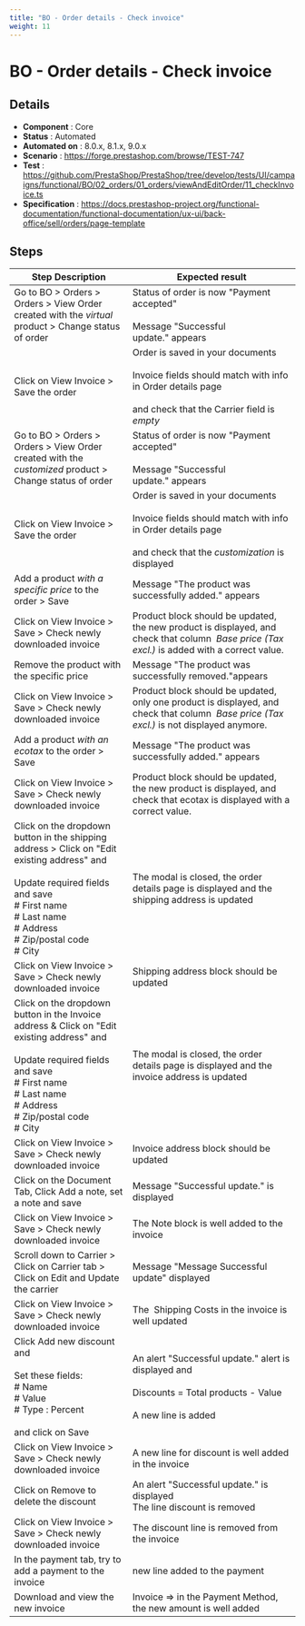 ```yaml
---
title: "BO - Order details - Check invoice"
weight: 11
---
```


# BO - Order details - Check invoice
## Details
* **Component** : Core
* **Status** : Automated
* **Automated on** : 8.0.x, 8.1.x, 9.0.x
* **Scenario** : https://forge.prestashop.com/browse/TEST-747
* **Test** : https://github.com/PrestaShop/PrestaShop/tree/develop/tests/UI/campaigns/functional/BO/02_orders/01_orders/viewAndEditOrder/11_checkInvoice.ts
* **Specification** : https://docs.prestashop-project.org/functional-documentation/functional-documentation/ux-ui/back-office/sell/orders/page-template

## Steps
| Step Description | Expected result |
| ----- | ----- |
| Go to BO > Orders > Orders > View Order created with the *virtual* product > Change status of order | Status of order is now "Payment accepted"<br><br>Message "Successful update." appears |
| Click on View Invoice > Save the order | Order is saved in your documents<br><br>Invoice fields should match with info in Order details page<br><br>and check that the Carrier field is *empty* |
| Go to BO > Orders > Orders > View Order created with the *customized* product > Change status of order | Status of order is now "Payment accepted"<br><br>Message "Successful update." appears |
| Click on View Invoice > Save the order | Order is saved in your documents<br><br>Invoice fields should match with info in Order details page<br><br>and check that the *customization* is displayed |
| Add a product *with a specific price* to the order > Save | Message "The product was successfully added." appears |
| Click on View Invoice > Save > Check newly downloaded invoice | Product block should be updated, the new product is displayed, and check that column  *Base* *price* *(Tax excl.)* is added with a correct value. |
| Remove the product with the specific price | Message "The product was successfully removed."appears |
| Click on View Invoice > Save > Check newly downloaded invoice | Product block should be updated, only one product is displayed, and check that column  *Base* *price* *(Tax excl.)* is not displayed anymore. |
| Add a product *with an ecotax* to the order > Save | Message "The product was successfully added." appears |
| Click on View Invoice > Save > Check newly downloaded invoice | Product block should be updated, the new product is displayed, and check that ecotax is displayed with a correct value. |
| Click on the dropdown button in the shipping address > Click on "Edit existing address" and <br><br>Update required fields and save<br> # First name<br> # Last name<br> # Address<br> # Zip/postal code<br> # City | The modal is closed, the order details page is displayed and the shipping address is updated |
| Click on View Invoice > Save > Check newly downloaded invoice | Shipping address block should be updated |
| Click on the dropdown button in the Invoice address & Click on "Edit existing address" and <br><br>Update required fields and save<br> # First name<br> # Last name<br> # Address<br> # Zip/postal code<br> # City | The modal is closed, the order details page is displayed and the invoice address is updated |
| Click on View Invoice > Save > Check newly downloaded invoice | Invoice address block should be updated |
| Click on the Document Tab, Click Add a note, set a note and save | Message "Successful update." is displayed |
| Click on View Invoice > Save > Check newly downloaded invoice | The Note block is well added to the invoice |
| Scroll down to Carrier > Click on Carrier tab > Click on Edit and Update the carrier | Message "Message Successful update" displayed |
| Click on View Invoice > Save > Check newly downloaded invoice | The  Shipping Costs in the invoice is well updated |
| Click Add new discount and <br><br>Set these fields:<br> # Name<br> # Value<br> # Type : Percent<br><br>and click on Save | An alert "Successful update." alert is displayed and<br><br>Discounts = Total products - Value<br><br>A new line is added |
| Click on View Invoice > Save > Check newly downloaded invoice | A new line for discount is well added in the invoice |
| Click on Remove to delete the discount | An alert "Successful update." is displayed<br>The line discount is removed |
| Click on View Invoice > Save > Check newly downloaded invoice | The discount line is removed from the invoice |
| In the payment tab, try to add a payment to the invoice | new line added to the payment |
| Download and view the new invoice | Invoice => in the Payment Method, the new amount is well added |
